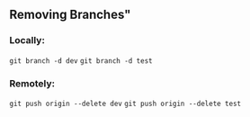 ## Removing Branches"
### Locally:
`git branch -d dev`
`git branch -d test`
### Remotely:
`git push origin --delete dev`
`git push origin --delete test` 
